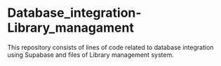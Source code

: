 # Database_integration-Library_managament
This repository consists of lines of code related to database integration using Supabase and files of Library management system.
